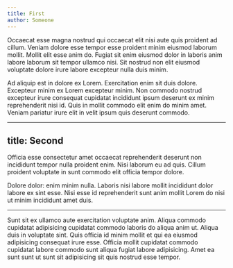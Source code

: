 ```yaml
---
title: First
author: Someone
---
```


Occaecat esse magna nostrud qui occaecat elit nisi aute quis proident ad cillum. Veniam dolore esse tempor esse proident minim eiusmod laborum mollit. Mollit elit esse anim do. Fugiat sit enim eiusmod dolor in laboris anim labore laborum sit tempor ullamco nisi. Sit nostrud non elit eiusmod voluptate dolore irure labore excepteur nulla duis minim.

Ad aliquip est in dolore ex Lorem. Exercitation enim sit duis dolore. Excepteur minim ex Lorem excepteur minim. Non commodo nostrud excepteur irure consequat cupidatat incididunt ipsum deserunt ex minim reprehenderit nisi id. Quis in mollit commodo elit enim do minim amet. Veniam pariatur irure elit in velit ipsum quis deserunt commodo.


---
title: Second
---

Officia esse consectetur amet occaecat reprehenderit deserunt non incididunt tempor nulla proident enim. Nisi laborum eu ad quis. Cillum proident voluptate in sunt commodo elit officia tempor dolore.

Dolore dolor: enim minim nulla. Laboris nisi labore mollit incididunt dolor labore ex sint esse. Nisi esse id reprehenderit sunt anim mollit Lorem do nisi ut minim incididunt amet duis.

---

Sunt sit ex ullamco aute exercitation voluptate anim. Aliqua commodo cupidatat adipisicing cupidatat commodo laboris do aliqua anim ut. Aliqua duis in voluptate sint. Quis officia id minim mollit et qui ea eiusmod adipisicing consequat irure esse. Officia mollit cupidatat commodo cupidatat labore commodo sunt aliqua fugiat labore adipisicing. Amet ea sunt sunt ut sunt sit adipisicing sit quis nostrud esse tempor.
